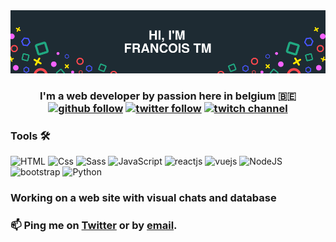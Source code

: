 <div style="text-align: center;">
  <img src="https://github.com/francoistm/francoistm/blob/main/banner.svg">
  <h3>
    I'm a web developer by passion here in belgium 🇧🇪
    <div>
      <a href="#" target="_blank"><img src="https://img.shields.io/github/followers/francoistm?style=social" alt="github follow"></a>
      <a href="https://twitter.com/francoistm_" target="_blank"><img src="https://img.shields.io/twitter/follow/francoistm_?style=social" alt="twitter follow"></a>
      <a href="https://www.twitch.tv/francoistm" target="_blank"><img src="https://img.shields.io/twitch/status/francoistm?style=social" alt="twitch channel"></a>
    </div>
  </h3>
</div>
<div style="text-align: center;">
</div>
<div>
   <h3>Tools 🛠</h3>
   <img alt="HTML" src="https://img.shields.io/badge/HTML-E34F26?logo=html5&logoColor=white&style=for-the-badge" />
   <img alt="Css" src="https://img.shields.io/badge/CSS-1572B6?logo=css3&logoColor=white&style=for-the-badge" />
   <img alt="Sass" src="https://img.shields.io/badge/Sass-CC6699?logo=sass&logoColor=white&style=for-the-badge" />
   <img alt="JavaScript" src="https://img.shields.io/badge/JavaScript-F7DF1E?logo=javascript&logoColor=white&style=for-the-badge"/>
   <img alt="reactjs" src="https://img.shields.io/badge/react%20-%2320232a.svg?&style=for-the-badge&logo=react&logoColor=%2361DAFB"/>
   <img alt="vuejs"src="https://img.shields.io/badge/vuejs%20-%2335495e.svg?&style=for-the-badge&logo=vue.js&logoColor=%234FC08D"/>
   <img alt="NodeJS" src="https://img.shields.io/badge/node.js%20-%2343853D.svg?&style=for-the-badge&logo=node.js&logoColor=white"/>
   <img alt="bootstrap" src="https://img.shields.io/badge/bootstrap%20-%23563D7C.svg?&style=for-the-badge&logo=bootstrap&logoColor=white"/>
  <img alt="Python" src="https://img.shields.io/badge/python%20-%23563D7C.svg?&style=for-the-badge&logo=python&logoColor=yellow"/>
</div>
<div>
  <h3>
    Working on a web site with visual chats and database
  </h3>
  <h3>
    📫 Ping me on <a href="https://twitter.com/francoistm_">Twitter</a> or by <a href="mailto:contact@francoistm.com">email</a>.
  </h3>
</div>

